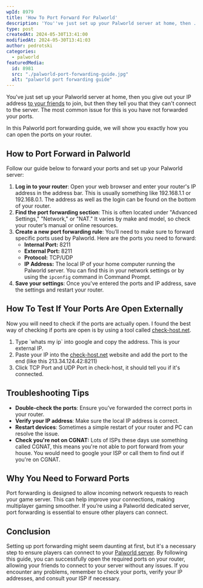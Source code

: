 ```yaml
---
wpId: 8979
title: 'How To Port Forward For Palworld'
description: 'You''ve just set up your Palworld server at home, then ...'
type: post
createdAt: 2024-05-30T13:41:00
modifiedAt: 2024-05-30T13:41:03
author: pedrotski
categories:
  - palworld
featuredMedia:
  id: 8981
  src: "./palworld-port-forwarding-guide.jpg"
  alt: "palworld port forwarding guide"
---
```



You've just set up your Palworld server at home, then you give out your IP address [to your friends](https://www.ghostcap.com/how-to-play-palworld-with-friends/) to join, but then they tell you that they can't connect to the server. The most common issue for this is you have not forwarded your ports.

In this Palworld port forwarding guide, we will show you exactly how you can open the ports on your router.

## How to Port Forward in Palworld

Follow our guide below to forward your ports and set up your Palworld server:

1.  **Log in to your router**: Open your web browser and enter your router's IP address in the address bar. This is usually something like 192.168.1.1 or 192.168.0.1. The address as well as the login can be found on the bottom of your router.
2.  **Find the port forwarding section**: This is often located under "Advanced Settings," "Network," or "NAT." It varies by make and model, so check your router’s manual or online resources.
3.  **Create a new port forwarding rule**: You’ll need to make sure to forward specific ports used by Palworld. Here are the ports you need to forward:
    *   **Internal Port:** 8211
    *   **External Port:** 8211
    *   **Protocol:** TCP/UDP
    *   **IP Address:** The local IP of your home computer running the Palworld server. You can find this in your network settings or by using the `ipconfig` command in Command Prompt.
4.  **Save your settings**: Once you've entered the ports and IP address, save the settings and restart your router.

## How To Test If Your Ports Are Open Externally

Now you will need to check if the ports are actually open. I found the best way of checking if ports are open is by using a tool called [check-host.net](https://check-host.net/).

1.  Type \`whats my ip\` into google and copy the address. This is your external IP.
2.  Paste your IP into the [check-host.net](https://check-host.net/) website and add the port to the end (like this 213.34.124.42:8211)
3.  Click TCP Port and UDP Port in check-host, it should tell you if it's connected.

## Troubleshooting Tips

*   **Double-check the ports**: Ensure you’ve forwarded the correct ports in your router.
*   **Verify your IP address**: Make sure the local IP address is correct.
*   **Restart devices**: Sometimes a simple restart of your router and PC can resolve the issue.
*   **Check you're not on CGNAT:** Lots of ISPs these days use something called CGNAT, this means you're not able to port forward from your house. You would need to google your ISP or call them to find out if you're on CGNAT.

## Why You Need to Forward Ports

Port forwarding is designed to allow incoming network requests to reach your game server. This can help improve your connections, making multiplayer gaming smoother. If you’re using a Palworld dedicated server, port forwarding is essential to ensure other players can connect.

## Conclusion

Setting up port forwarding might seem daunting at first, but it's a necessary step to ensure players can connect to your [Palworld server](https://www.ghostcap.com/palworld-server-hosting/). By following this guide, you can successfully open the required ports on your router, allowing your friends to connect to your server without any issues. If you encounter any problems, remember to check your ports, verify your IP addresses, and consult your ISP if necessary.